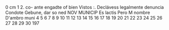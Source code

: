 0 cm 1
2.
co-
ante engadte
of bien
Vistos :. Declávess legalmente
denuncia
Condote
Gebune, dar so ned
NOV
MUNICIP
Es lactis Pero M
nombre
D'ambro
muni
4 5 6 7 8 9 10 11 12 13 14 15 16 17 18 19 20 21 22 23 24 25 26 27 28 29 30
197